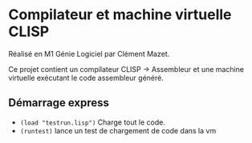 # Compilateur et machine virtuelle CLISP

Réalisé en M1 Génie Logiciel par Clément Mazet.

Ce projet contient un compilateur CLISP -> Assembleur et une machine virtuelle exécutant le code assembleur généré.

## Démarrage express

- `(load "testrun.lisp")` Charge tout le code.
- `(runtest)` lance un test de chargement de code dans la vm